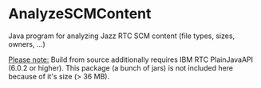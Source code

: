 # AnalyzeSCMContent
Java program for analyzing Jazz RTC SCM content (file types, sizes, owners, ...)

<u>Please note:</u> Build from source additionally requires IBM RTC PlainJavaAPI (6.0.2 or higher).
This package (a bunch of jars) is not included here because of it's size (> 36 MB).